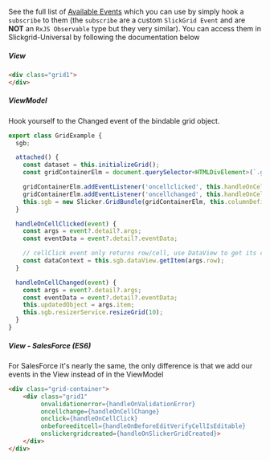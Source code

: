 See the full list of [Available Events](Available-Events.md) which you can use by simply hook a `subscribe` to them (the `subscribe` are a custom `SlickGrid Event` and are **NOT** an `RxJS Observable` type but they very similar). You can access them in Slickgrid-Universal by following the documentation below

##### View
```html
<div class="grid1">
</div>
```

##### ViewModel
Hook yourself to the Changed event of the bindable grid object.

```typescript
export class GridExample {
  sgb;

  attached() {
    const dataset = this.initializeGrid();
    const gridContainerElm = document.querySelector<HTMLDivElement>(`.grid1`);

    gridContainerElm.addEventListener('oncellclicked', this.handleOnCellClicked.bind(this));
    gridContainerElm.addEventListener('oncellchanged', this.handleOnCellChanged.bind(this));
    this.sgb = new Slicker.GridBundle(gridContainerElm, this.columnDefinitions, this.gridOptions, dataset);
  }

  handleOnCellClicked(event) {
    const args = event?.detail?.args;
    const eventData = event?.detail?.eventData;

    // cellClick event only returns row/cell, use DataView to get its context
    const dataContext = this.sgb.dataView.getItem(args.row);
  }

  handleOnCellChanged(event) {
    const args = event?.detail?.args;
    const eventData = event?.detail?.eventData;
    this.updatedObject = args.item;
    this.sgb.resizerService.resizeGrid(10);
  }
}
```

##### View - SalesForce (ES6)
For SalesForce it's nearly the same, the only difference is that we add our events in the View instead of in the ViewModel

```html
<div class="grid-container">
    <div class="grid1"
         onvalidationerror={handleOnValidationError}
         oncellchange={handleOnCellChange}
         onclick={handleOnCellClick}
         onbeforeeditcell={handleOnBeforeEditVerifyCellIsEditable}
         onslickergridcreated={handleOnSlickerGridCreated}>
    </div>
</div>
```